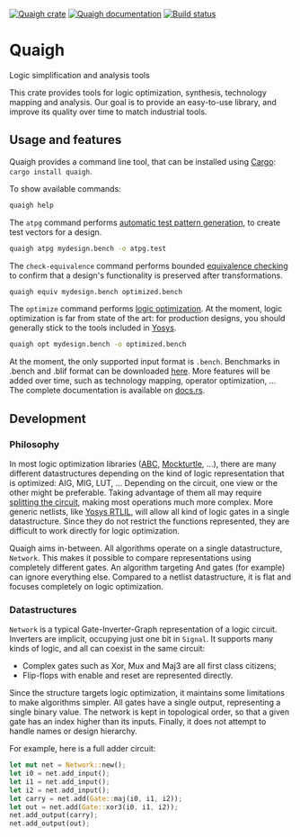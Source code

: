 [![Quaigh crate](https://img.shields.io/crates/v/quaigh.svg)](https://crates.io/crates/quaigh)
[![Quaigh documentation](https://docs.rs/quaigh/badge.svg)](https://docs.rs/quaigh)
[![Build status](https://github.com/Coloquinte/quaigh/actions/workflows/build.yml/badge.svg)](https://github.com/Coloquinte/quaigh/actions/workflows/build.yml)

# Quaigh

<!-- cargo-rdme start -->

Logic simplification and analysis tools

This crate provides tools for logic optimization, synthesis, technology mapping and analysis.
Our goal is to provide an easy-to-use library, and improve its quality over time to match industrial tools.

## Usage and features

Quaigh provides a command line tool, that can be installed using
[Cargo](https://doc.rust-lang.org/cargo/getting-started/installation.html):
`cargo install quaigh`.

To show available commands:
```bash
quaigh help
```

The `atpg` command performs [automatic test pattern generation](https://en.wikipedia.org/wiki/Automatic_test_pattern_generation),
to create test vectors for a design.
```bash
quaigh atpg mydesign.bench -o atpg.test
```

The `check-equivalence` command performs bounded [equivalence checking](https://en.wikipedia.org/wiki/Formal_equivalence_checking)
to confirm that a design's functionality is preserved after transformations.
```bash
quaigh equiv mydesign.bench optimized.bench
```

The `optimize` command performs [logic optimization](https://en.wikipedia.org/wiki/Logic_optimization).
At the moment, logic optimization is far from state of the art: for production designs, you should
generally stick to the tools included in [Yosys](https://github.com/YosysHQ/yosys).
```bash
quaigh opt mydesign.bench -o optimized.bench
```

At the moment, the only supported input format is `.bench`. Benchmarks in .bench and .blif format can be downloaded
[here](https://github.com/Coloquinte/moosic-yosys-plugin/releases/download/iscas_benchmarks/benchmarks.tar.xz).
More features will be added over time, such as technology mapping, operator optimization, ...
The complete documentation is available on [docs.rs](https://docs.rs/crate/quaigh/latest).

## Development

### Philosophy

In most logic optimization libraries ([ABC](https://github.com/berkeley-abc/abc), [Mockturtle](https://github.com/lsils/mockturtle), ...),
there are many different datastructures depending on the kind of logic representation that is optimized:
AIG, MIG, LUT, ...
Depending on the circuit, one view or the other might be preferable.
Taking advantage of them all may require [splitting the circuit](https://github.com/lnis-uofu/LSOracle), making most operations much more complex.
More generic netlists, like [Yosys RTLIL](https://yosyshq.readthedocs.io/projects/yosys/en/latest/CHAPTER_Overview.html#the-rtl-intermediate-language-rtlil),
will allow all kind of logic gates in a single datastructure.
Since they do not restrict the functions represented, they are difficult to work directly for logic optimization.

Quaigh aims in-between. All algorithms operate on a single datastructure, `Network`.
This makes it possible to compare representations using completely different gates.
An algorithm targeting And gates (for example) can ignore everything else.
Compared to a netlist datastructure, it is flat and focuses completely on logic optimization.

### Datastructures

`Network` is a typical Gate-Inverter-Graph representation of a logic circuit.
Inverters are implicit, occupying just one bit in `Signal`.
It supports many kinds of logic, and all can coexist in the same circuit:
*   Complex gates such as Xor, Mux and Maj3 are all first class citizens;
*   Flip-flops with enable and reset are represented directly.

Since the structure targets logic optimization, it maintains some limitations to make algorithms simpler.
All gates have a single output, representing a single binary value.
The network is kept in topological order, so that a given gate has an index higher than its inputs.
Finally, it does not attempt to handle names or design hierarchy.

For example, here is a full adder circuit:
```rust
let mut net = Network::new();
let i0 = net.add_input();
let i1 = net.add_input();
let i2 = net.add_input();
let carry = net.add(Gate::maj(i0, i1, i2));
let out = net.add(Gate::xor3(i0, i1, i2));
net.add_output(carry);
net.add_output(out);
```

<!-- cargo-rdme end -->
